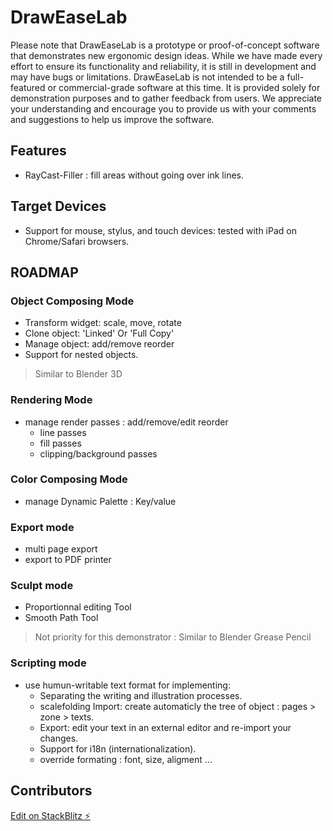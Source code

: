 # DrawEaseLab

Please note that DrawEaseLab is a prototype or proof-of-concept software that demonstrates new ergonomic design ideas. While we have made every effort to ensure its functionality and reliability, it is still in development and may have bugs or limitations. DrawEaseLab is not intended to be a full-featured or commercial-grade software at this time. It is provided solely for demonstration purposes and to gather feedback from users. We appreciate your understanding and encourage you to provide us with your comments and suggestions to help us improve the software.

## Features

- RayCast-Filler : fill areas without going over ink lines.

## Target Devices

- Support for mouse, stylus, and touch devices: tested with iPad on Chrome/Safari browsers.

## ROADMAP

### Object Composing Mode

- Transform widget: scale, move, rotate
- Clone object: 'Linked' Or 'Full Copy'
- Manage object: add/remove reorder
- Support for nested objects.

> Similar to Blender 3D

### Rendering Mode

- manage render passes : add/remove/edit reorder
  - line passes
  - fill passes
  - clipping/background passes

### Color Composing Mode

- manage Dynamic Palette : Key/value

### Export mode

- multi page export
- export to PDF printer

### Sculpt mode

- Proportionnal editing Tool
- Smooth Path Tool

> Not priority for this demonstrator : Similar to Blender Grease Pencil

### Scripting mode

- use humun-writable text format for implementing:
  - Separating the writing and illustration processes.
  - scalefolding Import: create automaticly the tree of object : pages > zone > texts.
  - Export: edit your text in an external editor and re-import your changes.
  - Support for i18n (internationalization).
  - override formating : font, size, aligment ...

## Contributors

[Edit on StackBlitz ⚡️](https://stackblitz.com/edit/angular-webcontainer-template-mklfvs)
